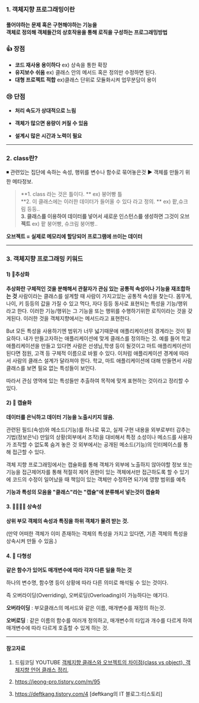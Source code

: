 ### 1.  객체지향 프로그래밍이란

#### 풀어야하는 문제 혹은 구현해야하는 기능을 <br/>객체로 정의해 객체들간의 상호작용을 통해 로직을 구성하는 프로그래밍방법

### 👍 장점
- **코드 재사용 용이하다**
	ex) 상속을 통한 확장
- **유지보수 쉬움**
	ex) 클래스 안의 메서드 혹은 정의만 수정하면 된다.
- **대형 프로젝트 적합**
	ex)클래스 단위로 모듈화시켜 업무분담이 용이
    
### 😢 단점
- **처리 속도가 상대적으로 느림**

- **객체가 많으면 용량이 커질 수 있음**

- **설계시 많은 시간과 노력이 필요**
****
### 2. class란?

◾ 관련있는 집단에 속하는 속성, 행위를 변수나 함수로 묶어놓은것 ▶ 객체를 만들기 위한 메타정보.

>**1. class 라는 것은 틀이다. **
ex) 붕어빵 틀	
>**2. 이 클래스에는 이러한 데이터가 들어올 수 있다 라고 정의. **
ex) 팥,슈크림 등등..	
>**3. 클래스를 이용하여 데이터를 넣어서 새로운 인스턴스를 생성하면 그것이 오브젝트**
 ex) 팥 붕어빵, 슈크림 붕어빵..
 
 **오브젝트 = 실제로 메모리에 할당되어 프로그램에 쓰이는 데이터**
 ****
 ### 3. 객체지향 프로그래밍 키워드
 
#### 1) 💙추상화
 **추상화란 구체적인 것을 분해해서 관찰자가 관심 있는 공통적 속성이나 기능을 재조합하는 것**
사람이라는 클래스를 설계할 때 사람이 가지고있는 공통적 속성을 찾는다.
몸무게, 나이, 키 등등의 값을 가질 수 있고 먹다, 자다 등등 동사로 표현되는 특성을 기능/행위 라고 한다.
이러한 기능/행위는 그 기능을 또는 행위를 수행하기위한 로직이라는 것을 갖게된다.
이러한 것을 객체지향에서는 메서드라고 표현한다.

But 모든 특성을 사용하기엔 범위가 너무 넓기때문에 애플리케이션의 경계라는 것이 필요하다.
내가 만들고자하는 애플리케이션에 맞게 클래스를 정의하는 것.
예를 들어 학교 애플리케이션을 만들고 있다면 사람은 선생님,학생 등이 될것이고 마트 애플리케이션이 된다면 점원, 고객 등 구체적 이름으로 바뀔 수 있다. 이처럼 애플리케이션 경계에 따라서 사람의 클래스 설계가 달라져야 한다.
학교, 마트 애플리케이션에 대해 만들면서 사람 클래스를 보면 필요 없는 특성들이 보인다.

따라서 관심 영역에 있는 특성들만 추출하여 목적에 맞게 표현하는 것이라고 정리할 수 있다.

#### 2) 💊 캡슐화

**데이터를 은닉하고 데이터 기능을 노출시키지 않음.**

관련된 필드(속성)와 메소드(기능)를 하나로 묶고, 실제 구현 내용을 외부로부터 감추는 기법(정보은닉)
만일의 상황(외부에서 조작)을 대비해서 특정 소성이나 메소드를 사용자가 조작할 수 없도록 숨겨 놓은 것
외부에서는 공개된 메소드(기능)의 인터페이스를 통해 접근할 수 있다.

객체 지향 프로그래밍에서는 캡슐화를 통해 객체가 외부에 노출하지 않아야할 정보 또는 기능을 접근제어자를 통해 적절히 제어 권한이 있는 객체에서만 접근하도록 할 수 있기에 코드의 수정이 일어났을 때 책임이 있는 객체만 수정하면 되기에 영향 범위를 예측

**기능과 특성의 모음을 "클래스"라는 "캡슐"에 분류해서 넣는것이 캡슐화**

#### 3. 👨‍👩‍👧‍👧 상속성
**상위 부모 객체의 속성과 특징을 하위 객체가 물려 받는 것.**

(만약 어떠한 객체가 이미 존재하는 객체의 특성을 가지고 있다면, 기존 객체의 특성을 상속시켜 만들 수 있음.)

#### 4. 🎹 다형성

**같은 함수가 있어도 매개변수에 따라 각자 다른 일을 하는 것**

하나의 변수명, 함수명 등이 상황에 따라 다른 의미로 해석될 수 있는 것이다.

즉 오버라이딩(Overriding), 오버로딩(Overloading)이 가능하다는 얘기다.

**오버라이딩** : 부모클래스의 메서드와 같은 이름, 매개변수를 재정의 하는것.

**오버로딩** : 같은 이름의 함수를 여러개 정의하고, 매개변수의 타입과 개수를 다르게 하여 매개변수에 따라 다르게 호출할 수 있게 하는 것.

---

#### 참고자료

1. 드림코딩 YOUTUBE  [객체지향 클래스와 오브젝트의 차이점(class vs object), 객체지향 언어 클래스 정리](https://youtu.be/_DLhUBWsRtw),

2. https://jeong-pro.tistory.com/m/95

3. https://deftkang.tistory.com/4 [deftkang의 IT 블로그:티스토리]
